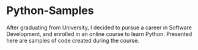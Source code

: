 # Python-Samples
After graduating from University, I decided to pursue a career in Software Development, and enrolled in an online course to learn Python. Presented here are samples of code created during the course.

